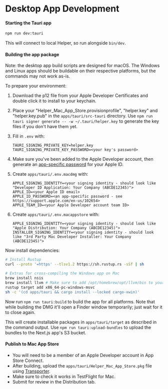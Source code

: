 # Desktop App Development

#### Starting the Tauri app

```sh
npm run dev:tauri
```

This will connect to local Helper, so run alongside `bin/dev`.

#### Building the app package

Note: the desktop app build scripts are designed for macOS. The Windows and Linux apps should be buildable on their respective platforms, but the commands may not work as-is.

To prepare your environment:

1. Download the p12 file from your Apple Developer Certificates and double click it to install to your keychain.
2. Place your "Helper_Mac_App_Store.provisionprofile", "helper.key" and "helper.key.pub" in the `apps/tauri/src-tauri` directory. Use `npm run tauri signer generate -- -w ~/.tauri/helper.key` to generate the key files if you don't have them yet.
3. Fill in `.env` with:

   ```
   TAURI_SIGNING_PRIVATE_KEY=helper.key
   TAURI_SIGNING_PRIVATE_KEY_PASSWORD=<your key's password>
   ```

4. Make sure you've been added to the Apple Developer account, then generate an [app-specific password](https://support.apple.com/en-us/102654) for your Apple ID.
5. Create `apps/tauri/.env.macdmg` with:

   ```
   APPLE_SIGNING_IDENTITY=<your signing identity - should look like "Developer ID Application: Your Company (ABCDE12345)">
   APPLE_ID=<your Apple ID email>
   APPLE_ID_PASSWORD=<an app-specific password - see https://support.apple.com/en-us/102654>
   APPLE_TEAM_ID=<your Apple Developer account team ID>
   ```

6. Create `apps/tauri/.env.macappstore` with:

   ```
   APPLE_SIGNING_IDENTITY=<your signing identity - should look like "Apple Distribution: Your Company (ABCDE12345)">
   INSTALLER_SIGNING_IDENTITY=<your signing identity - should look like "3rd Party Mac Developer Installer: Your Company (ABCDE12345)">
   ```

Now install dependencies:

```sh
# Install Rustup
curl --proto '=https' --tlsv1.2 https://sh.rustup.rs -sSf | sh

# Extras for cross-compiling the Windows app on Mac
brew install nsis
brew install llvm # Make sure to add /opt/homebrew/opt/llvm/bin to your $PATH as suggested in the install output.
rustup target add x86_64-pc-windows-msvc
sh -c '(cd apps/tauri && cargo install --locked cargo-xwin)'
```

Now run `npm run tauri:build` to build the app for all platforms. Note that while building the DMG it'll open a Finder window temporarily; just wait for it to close again.

This will create installable packages in `apps/tauri/target` as described in the command output. Use `npm run tauri:upload-bundles` to upload the bundles to the Next.js app's S3 bucket.

#### Publish to Mac App Store

- You will need to be a member of an Apple Developer account in App Store Connect.
- After building, upload the `apps/tauri/Helper_Mac_App_Store.pkg` file using [Transporter](https://apps.apple.com/us/app/transporter/id1450874784).
- Make sure to check it works in TestFlight for Mac.
- Submit for review in the Distribution tab.
